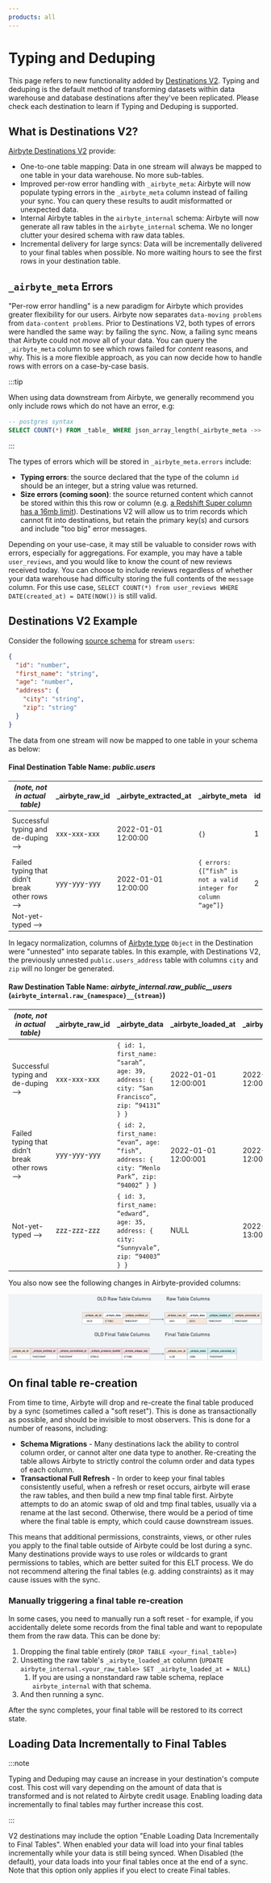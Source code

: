 ```yaml
---
products: all
---
```


# Typing and Deduping

This page refers to new functionality added by
[Destinations V2](/release_notes/upgrading_to_destinations_v2/). Typing and deduping is the default
method of transforming datasets within data warehouse and database destinations after they've been
replicated. Please check each destination to learn if Typing and Deduping is supported.

## What is Destinations V2?

[Airbyte Destinations V2](/release_notes/upgrading_to_destinations_v2) provide:

- One-to-one table mapping: Data in one stream will always be mapped to one table in your data
  warehouse. No more sub-tables.
- Improved per-row error handling with `_airbyte_meta`: Airbyte will now populate typing errors in
  the `_airbyte_meta` column instead of failing your sync. You can query these results to audit
  misformatted or unexpected data.
- Internal Airbyte tables in the `airbyte_internal` schema: Airbyte will now generate all raw tables
  in the `airbyte_internal` schema. We no longer clutter your desired schema with raw data tables.
- Incremental delivery for large syncs: Data will be incrementally delivered to your final tables
  when possible. No more waiting hours to see the first rows in your destination table.

## `_airbyte_meta` Errors

"Per-row error handling" is a new paradigm for Airbyte which provides greater flexibility for our
users. Airbyte now separates `data-moving problems` from `data-content problems`. Prior to
Destinations V2, both types of errors were handled the same way: by failing the sync. Now, a failing
sync means that Airbyte could not _move_ all of your data. You can query the `_airbyte_meta` column
to see which rows failed for _content_ reasons, and why. This is a more flexible approach, as you
can now decide how to handle rows with errors on a case-by-case basis.

:::tip

When using data downstream from Airbyte, we generally recommend you only include rows which do not
have an error, e.g:

```sql
-- postgres syntax
SELECT COUNT(*) FROM _table_ WHERE json_array_length(_airbyte_meta ->> errors) = 0
```

:::

The types of errors which will be stored in `_airbyte_meta.errors` include:

- **Typing errors**: the source declared that the type of the column `id` should be an integer, but
  a string value was returned.
- **Size errors (coming soon)**: the source returned content which cannot be stored within this this
  row or column (e.g.
  [a Redshift Super column has a 16mb limit](https://docs.aws.amazon.com/redshift/latest/dg/limitations-super.html)).
  Destinations V2 will allow us to trim records which cannot fit into destinations, but retain the
  primary key(s) and cursors and include "too big" error messages.

Depending on your use-case, it may still be valuable to consider rows with errors, especially for
aggregations. For example, you may have a table `user_reviews`, and you would like to know the count
of new reviews received today. You can choose to include reviews regardless of whether your data
warehouse had difficulty storing the full contents of the `message` column. For this use case,
`SELECT COUNT(*) from user_reviews WHERE DATE(created_at) = DATE(NOW())` is still valid.

## Destinations V2 Example

Consider the following [source schema](/integrations/sources/faker) for stream `users`:

```json
{
  "id": "number",
  "first_name": "string",
  "age": "number",
  "address": {
    "city": "string",
    "zip": "string"
  }
}
```

The data from one stream will now be mapped to one table in your schema as below:

#### Final Destination Table Name: _public.users_

| _(note, not in actual table)_                | \_airbyte_raw_id | \_airbyte_extracted_at | \_airbyte_meta                                                 | id  | first_name | age  | address                                   |
| -------------------------------------------- | ---------------- | ---------------------- | -------------------------------------------------------------- | --- | ---------- | ---- | ----------------------------------------- |
| Successful typing and de-duping ⟶            | xxx-xxx-xxx      | 2022-01-01 12:00:00    | `{}`                                                           | 1   | sarah      | 39   | `{ city: “San Francisco”, zip: “94131” }` |
| Failed typing that didn’t break other rows ⟶ | yyy-yyy-yyy      | 2022-01-01 12:00:00    | `{ errors: {[“fish” is not a valid integer for column “age”]}` | 2   | evan       | NULL | `{ city: “Menlo Park”, zip: “94002” }`    |
| Not-yet-typed ⟶                              |                  |                        |                                                                |     |            |      |                                           |

In legacy normalization, columns of
[Airbyte type](/understanding-airbyte/supported-data-types/#the-types) `Object` in the Destination
were "unnested" into separate tables. In this example, with Destinations V2, the previously unnested
`public.users_address` table with columns `city` and `zip` will no longer be generated.

#### Raw Destination Table Name: _airbyte_internal.raw_public\_\_users_ (`airbyte_internal.raw_{namespace}__{stream}`)

| _(note, not in actual table)_                | \_airbyte_raw_id | \_airbyte_data﻿                                                                             | \_airbyte_loaded_at  | \_airbyte_extracted_at |
| -------------------------------------------- | ---------------- | ------------------------------------------------------------------------------------------- | -------------------- | ---------------------- |
| Successful typing and de-duping ⟶            | xxx-xxx-xxx      | `{ id: 1, first_name: “sarah”, age: 39, address: { city: “San Francisco”, zip: “94131” } }` | 2022-01-01 12:00:001 | 2022-01-01 12:00:00﻿   |
| Failed typing that didn’t break other rows ⟶ | yyy-yyy-yyy      | `{ id: 2, first_name: “evan”, age: “fish”, address: { city: “Menlo Park”, zip: “94002” } }` | 2022-01-01 12:00:001 | 2022-01-01 12:00:00﻿   |
| Not-yet-typed ⟶                              | zzz-zzz-zzz      | `{ id: 3, first_name: “edward”, age: 35, address: { city: “Sunnyvale”, zip: “94003” } }`    | NULL                 | 2022-01-01 13:00:00﻿   |

You also now see the following changes in Airbyte-provided columns:

![Airbyte Destinations V2 Column Changes](../../release_notes/assets/updated_table_columns.png)

## On final table re-creation

From time to time, Airbyte will drop and re-create the final table produced by a sync (sometimes
called a "soft reset"). This is done as transactionally as possible, and should be invisible to most
observers. This is done for a number of reasons, including:

- **Schema Migrations** - Many destinations lack the ability to control column order, or cannot
  alter one data type to another. Re-creating the table allows Airbyte to strictly control the
  column order and data types of each column.
- **Transactional Full Refresh** - In order to keep your final tables consistently useful, when a
  refresh or reset occurs, airbyte will erase the raw tables, and then build a new tmp final table
  first. Airbyte attempts to do an atomic swap of old and tmp final tables, usually via a rename at
  the last second. Otherwise, there would be a period of time where the final table is empty, which
  could cause downstream issues.

This means that additional permissions, constraints, views, or other rules you apply to the final
table outside of Airbyte could be lost during a sync. Many destinations provide ways to use roles or
wildcards to grant permissions to tables, which are better suited for this ELT process. We do not
recommend altering the final tables (e.g. adding constraints) as it may cause issues with the sync.

### Manually triggering a final table re-creation

In some cases, you need to manually run a soft reset - for example, if you accidentally delete some
records from the final table and want to repopulate them from the raw data. This can be done by:

1. Dropping the final table entirely (`DROP TABLE <your_final_table>`)
1. Unsetting the raw table's `_airbyte_loaded_at` column
   (`UPDATE airbyte_internal.<your_raw_table> SET _airbyte_loaded_at = NULL`)
   1. If you are using a nonstandard raw table schema, replace `airbyte_internal` with that schema.
1. And then running a sync.

After the sync completes, your final table will be restored to its correct state.

## Loading Data Incrementally to Final Tables

:::note

Typing and Deduping may cause an increase in your destination's compute cost. This cost will vary
depending on the amount of data that is transformed and is not related to Airbyte credit usage.
Enabling loading data incrementally to final tables may further increase this cost.

:::

V2 destinations may include the option "Enable Loading Data Incrementally to Final Tables". When
enabled your data will load into your final tables incrementally while your data is still being
synced. When Disabled (the default), your data loads into your final tables once at the end of a
sync. Note that this option only applies if you elect to create Final tables.
